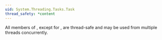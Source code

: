 ```yaml
---
uid: System.Threading.Tasks.Task
thread_safety: *content
---
```


All members of <xref href="System.Threading.Tasks.Task"></xref>, except for <xref href="System.Threading.Tasks.Task.Dispose"></xref>, are thread-safe and may be used from multiple threads concurrently.


